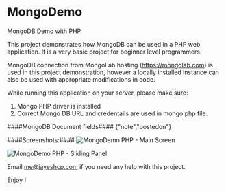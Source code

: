 MongoDemo
=========

MongoDB Demo with PHP

This project demonstrates how MongoDB can be used in a PHP web application.
It is a very basic project for beginner level programmers.

MongoDB connection from MongoLab hosting (https://mongolab.com) is used in this project demonstration, however a locally installed
instance can also be used with appropriate modifications in code.

While running this application on your server, please make sure:

1. Mongo PHP driver is installed
2. Correct Mongo DB URL and credentails are used in mongo.php file.

####MongoDB Document fields####
{"note","postedon"}


####Screenshots:####
<img src="http://jayeshcp.files.wordpress.com/2013/10/my_diary.png" alt="MongoDemo PHP - Main Screen">

<img src="http://jayeshcp.files.wordpress.com/2013/10/my_diary_and_jayeshcp_mongodemo-php.png" 
alt="MongoDemo PHP - Sliding Panel">

Email me@jayeshcp.com if you need any help with this project.

Enjoy !
